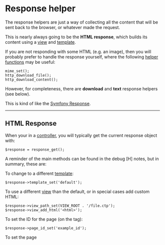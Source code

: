 # Response helper

The response helpers are just a way of collecting all the content that will be sent back to the browser, or whatever made the request.

This is nearly always going to be the **HTML response**, which builds its content using a [view](../../doc/setup/views.md) and [template](../../doc/setup/templates.md).

If you are not responding with some HTML (e.g. an image), then you will probably prefer to handle the response yourself, where the following [helper functions](../../doc/system/functions.md) may be useful:

	mime_set();
	http_download_file();
	http_download_content();

However, for completeness, there are **download** and **text** response helpers (see below).

This is kind of like the [Symfony Response](http://symfony.com/doc/current/components/http_foundation/introduction.html#response).

---

## HTML Response

When your in a [controller](../../doc/setup/controllers.md), you will typically get the current response object with:

	$response = response_get();

A reminder of the main methods can be found in the debug [H] notes, but in summary, these are:

To change to a different [template](../../doc/setup/templates.md):

	$response->template_set('default');

To use a different [view](../../doc/setup/views.md) than the default, or in special cases add custom HTML:

	$response->view_path_set(VIEW_ROOT . '/file.ctp');
	$response->view_add_html('<html>');

To set the ID for the page (on the <body> tag):

	$response->page_id_set('example_id');

To set the page <title>:

	$response->title_set('Custom page title.');
	$response->title_full_set('Custom page title.');

Additional [CSP sources](../../doc/security/csp.md):

	$response->csp_add_source('script-src', array('https://www.example.com'));

To add some JavaScript or CSS ([details](../../doc/setup/resources.md)):

	$response->js_add('/path/to/file.js');
	$response->js_code_add('var x = ' . json_encode($x) . ';');

	$response->css_auto();
	$response->css_add('/path/to/file.css');
	$response->css_alternate_add('/path/to/file.css', 'print');
	$response->css_alternate_add('/path/to/file.css', 'all', 'Title');

Or just to add your own HTML to the page head ([avoid JavaScript though](../../doc/setup/resources.md)):

	$response->head_add_html('<html>');

Typically you just then leave the HTML response for the framework to send it for you.

But if you have an error, you can use the global [error_send](../../doc/system/functions.md)() function, which is a shortcut for:

	$response->error_send($ref);
	exit();

And if your pushing the performance side of page loading, it is possible add the following to your controller:

	$response->head_flush();
	sleep(1); // Testing

This will start sending your `<head>` to the browser so it can start downloading external resources (i.e. css). But be careful if your using `css_auto()`, as that should not be the template file. Instead create your own response_html:

	class response_html extends response_html_base {

		public function setup() {
			$this->css_auto();
		}

	}

---

## Download Response

You will need to request a new response:

	$response = response_get('download');

Then provide it with the required information:

	$response->mime_set('application/csv');
	$response->charset_set('UTF-8'); // Defaults to output.charset
	$response->inline_set(false);
	$response->name_set('data.csv');

Where the content can be added with:

	$response->path_set('/path/to/file.csv');
	$response->content_set('...');
	$response->content_add('...');

And finally to send the response:

	$response->send();
	exit();

---

## Text Response

Pretty much the same as above really:

	$response = response_get('text');
	$response->charset_set('UTF-8'); // Defaults to output.charset
	$response->inline_set(false); // Probably not needed
	$response->name_set('data.csv'); // Probably not needed

	$response->content_set('...');
	$response->content_add('...');

	$response->send();
	exit();
